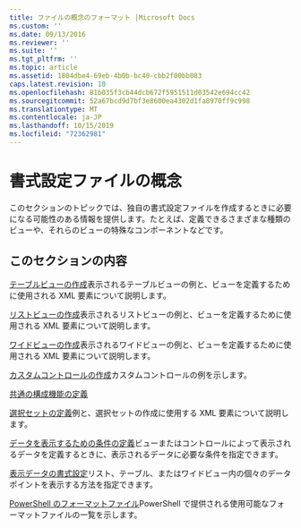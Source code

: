 ```yaml
---
title: ファイルの概念のフォーマット |Microsoft Docs
ms.custom: ''
ms.date: 09/13/2016
ms.reviewer: ''
ms.suite: ''
ms.tgt_pltfrm: ''
ms.topic: article
ms.assetid: 1804dbe4-69eb-4b0b-bc40-cbb2f00bb083
caps.latest.revision: 10
ms.openlocfilehash: 81b035f3cb44dcb672f5951511d03542e694cc42
ms.sourcegitcommit: 52a67bcd9d7bf3e8600ea4302d1fa8970ff9c998
ms.translationtype: MT
ms.contentlocale: ja-JP
ms.lasthandoff: 10/15/2019
ms.locfileid: "72362981"
---
```

# <a name="formatting-file-concepts"></a>書式設定ファイルの概念

このセクションのトピックでは、独自の書式設定ファイルを作成するときに必要になる可能性のある情報を提供します。たとえば、定義できるさまざまな種類のビューや、それらのビューの特殊なコンポーネントなどです。

## <a name="in-this-section"></a>このセクションの内容

[テーブルビューの作成](./creating-a-table-view.md)表示されるテーブルビューの例と、ビューを定義するために使用される XML 要素について説明します。

[リストビューの作成](./creating-a-list-view.md)表示されるリストビューの例と、ビューを定義するために使用される XML 要素について説明します。

[ワイドビューの作成](./creating-a-wide-view.md)表示されるワイドビューの例と、ビューを定義するために使用される XML 要素について説明します。

[カスタムコントロールの作成](./creating-custom-controls.md)カスタムコントロールの例を示します。

[共通の構成機能の定義](./defining-common-configuration-features.md)

[選択セットの定義](./defining-selection-sets.md)例と、選択セットの作成に使用する XML 要素について説明します。

[データを表示するための条件の定義](./defining-conditions-for-displaying-data.md)ビューまたはコントロールによって表示されるデータを定義するときに、表示されるデータに必要な条件を指定できます。

[表示データの書式設定](./formatting-displayed-data.md)リスト、テーブル、またはワイドビュー内の個々のデータポイントを表示する方法を指定できます。

[PowerShell のフォーマットファイル](./powershell-formatting-files.md)PowerShell で提供される使用可能なフォーマットファイルの一覧を示します。
